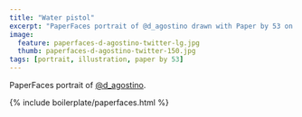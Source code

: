 ```yaml
---
title: "Water pistol"
excerpt: "PaperFaces portrait of @d_agostino drawn with Paper by 53 on an iPad."
image: 
  feature: paperfaces-d-agostino-twitter-lg.jpg
  thumb: paperfaces-d-agostino-twitter-150.jpg
tags: [portrait, illustration, paper by 53]
---
```


PaperFaces portrait of [@d_agostino](http://twitter.com/d_agostino).

{% include boilerplate/paperfaces.html %}